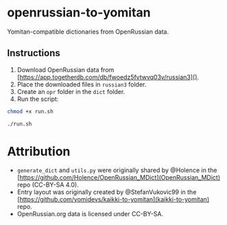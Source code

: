 # openrussian-to-yomitan
Yomitan-compatible dictionaries from OpenRussian data.

## Instructions
1. Download OpenRussian data from [https://app.togetherdb.com/db/fwoedz5fvtwvq03v/russian3]().
2. Place the downloaded files in `russian3` folder.
3. Create an `opr` folder in the `dict` folder.
4. Run  the script: 
```bash
chmod +x run.sh
```
```bash
./run.sh
```
# Attribution
* `generate_dict` and `utils.py` were originally shared by @Holence in the [https://github.com/Holence/OpenRussian_MDict](OpenRussian_MDict) repo (CC-BY-SA 4.0).
* Entry layout was originally created by @StefanVukovic99 in the [https://github.com/yomidevs/kaikki-to-yomitan](kaikki-to-yomitan) repo.
* OpenRussian.org data is licensed under CC-BY-SA.
